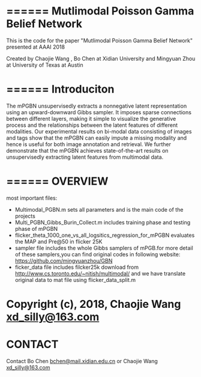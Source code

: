 ======
Mutlimodal Poisson Gamma Belief Network
======

This is the code for the paper "Mutlimodal Poisson Gamma Belief Network" presented at AAAI 2018 

Created by Chaojie Wang , Bo Chen at Xidian University and Mingyuan Zhou at University of Texas at Austin

======
Introduciton 
======

The mPGBN unsupervisedly extracts a nonnegative latent representation using an upward-downward Gibbs sampler. It imposes sparse connections between different layers, making it simple to visualize the generative process and the relationships between the latent features of different modalities. Our experimental results on bi-modal data consisting of images and tags show that the mPGBN can easily impute a missing modality and hence is useful for both image annotation and retrieval. We further demonstrate that the mPGBN achieves state-of-the-art results on unsupervisedly extracting latent features from multimodal data.

======
OVERVIEW
======

most important files:
- Multimodal_PGBN.m sets all parameters and is the main code of the projects
- Multi_PGBN_Gibbs_Burin_Collect.m includes training phase and testing phase of mPGBN
- flicker_theta_1000_one_vs_all_logsitics_regression_for_mPGBN evaluates the MAP and Pre@50 in flicker 25K
- sampler file includes the whole Gibbs samplers of mPGB.for more detail of these samplers,you can find original codes in following website: https://github.com/mingyuanzhou/GBN
- ficker_data file includes filcker25k download from http://www.cs.toronto.edu/~nitish/multimodal/ and we have translate original data to mat file using flicker_data_split.m 

Copyright (c), 2018, Chaojie Wang 
xd_silly@163.com
=======
CONTACT
=======
Contact Bo Chen <bchen@mail.xidian.edu.cn> or Chaojie Wang <xd_silly@163.com>
